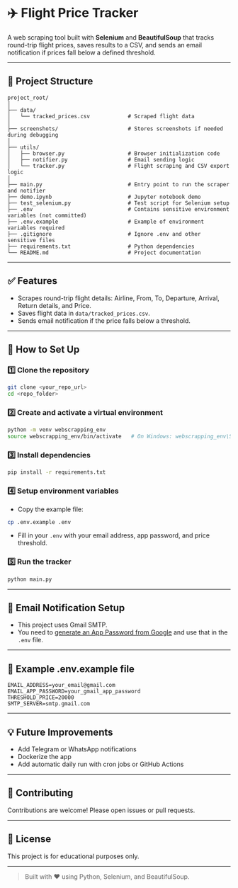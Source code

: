 # ✈️ Flight Price Tracker

A web scraping tool built with **Selenium** and **BeautifulSoup** that tracks round-trip flight prices, saves results to a CSV, and sends an email notification if prices fall below a defined threshold.

---

## 📁 Project Structure
```
project_root/
│
├── data/
│   └── tracked_prices.csv            # Scraped flight data
│
├── screenshots/                      # Stores screenshots if needed during debugging
│
├── utils/
│   ├── browser.py                    # Browser initialization code
│   ├── notifier.py                   # Email sending logic
│   └── tracker.py                    # Flight scraping and CSV export logic
│
├── main.py                           # Entry point to run the scraper and notifier
├── demo.ipynb                        # Jupyter notebook demo
├── test_selenium.py                  # Test script for Selenium setup
├── .env                              # Contains sensitive environment variables (not committed)
├── .env.example                      # Example of environment variables required
├── .gitignore                        # Ignore .env and other sensitive files
├── requirements.txt                  # Python dependencies
└── README.md                         # Project documentation
```

---

## ✅ Features
- Scrapes round-trip flight details: Airline, From, To, Departure, Arrival, Return details, and Price.
- Saves flight data in `data/tracked_prices.csv`.
- Sends email notification if the price falls below a threshold.

---

## 🚀 How to Set Up

### 1️⃣ Clone the repository
```bash
git clone <your_repo_url>
cd <repo_folder>
```

### 2️⃣ Create and activate a virtual environment
```bash
python -m venv webscrapping_env
source webscrapping_env/bin/activate   # On Windows: webscrapping_env\Scripts\activate
```

### 3️⃣ Install dependencies
```bash
pip install -r requirements.txt
```

### 4️⃣ Setup environment variables
- Copy the example file:
```bash
cp .env.example .env
```
- Fill in your `.env` with your email address, app password, and price threshold.

### 5️⃣ Run the tracker
```bash
python main.py
```

---

## 📧 Email Notification Setup
- This project uses Gmail SMTP.
- You need to [generate an App Password from Google](https://support.google.com/accounts/answer/185833?hl=en) and use that in the `.env` file.

---

## 📜 Example .env.example file
```env
EMAIL_ADDRESS=your_email@gmail.com
EMAIL_APP_PASSWORD=your_gmail_app_password
THRESHOLD_PRICE=20000
SMTP_SERVER=smtp.gmail.com
```

---

## 💡 Future Improvements
- Add Telegram or WhatsApp notifications
- Dockerize the app
- Add automatic daily run with cron jobs or GitHub Actions

---

## 🤝 Contributing
Contributions are welcome! Please open issues or pull requests.

---

## 📄 License
This project is for educational purposes only.

---

> Built with ❤️ using Python, Selenium, and BeautifulSoup.

